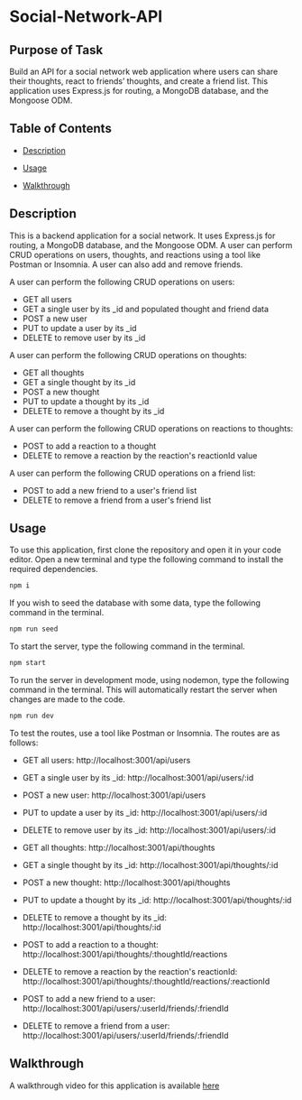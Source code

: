 # Social-Network-API

## Purpose of Task

Build an API for a social network web application where users can share their thoughts, react to friends’ thoughts, and create a friend list. This application uses Express.js for routing, a MongoDB database, and the Mongoose ODM.

## Table of Contents

- [Description](#description)

- [Usage](#usage)

- [Walkthrough](#walkthrough)

## Description

This is a backend application for a social network. It uses Express.js for routing, a MongoDB database, and the Mongoose ODM. A user can perform CRUD operations on users, thoughts, and reactions using a tool like Postman or Insomnia. A user can also add and remove friends.

A user can perform the following CRUD operations on users:

- GET all users
- GET a single user by its \_id and populated thought and friend data
- POST a new user
- PUT to update a user by its \_id
- DELETE to remove user by its \_id

A user can perform the following CRUD operations on thoughts:

- GET all thoughts
- GET a single thought by its \_id
- POST a new thought
- PUT to update a thought by its \_id
- DELETE to remove a thought by its \_id

A user can perform the following CRUD operations on reactions to thoughts:

- POST to add a reaction to a thought
- DELETE to remove a reaction by the reaction's reactionId value

A user can perform the following CRUD operations on a friend list:

- POST to add a new friend to a user's friend list
- DELETE to remove a friend from a user's friend list

## Usage

To use this application, first clone the repository and open it in your code editor. Open a new terminal and type the following command to install the required dependencies.

```sh
npm i
```

If you wish to seed the database with some data, type the following command in the terminal.

```sh
npm run seed
```

To start the server, type the following command in the terminal.

```sh
npm start
```

To run the server in development mode, using nodemon, type the following command in the terminal. This will automatically restart the server when changes are made to the code.

```sh
npm run dev
```

To test the routes, use a tool like Postman or Insomnia. The routes are as follows:

- GET all users: http://localhost:3001/api/users
- GET a single user by its \_id: http://localhost:3001/api/users/:id
- POST a new user: http://localhost:3001/api/users
- PUT to update a user by its \_id: http://localhost:3001/api/users/:id
- DELETE to remove user by its \_id: http://localhost:3001/api/users/:id

- GET all thoughts: http://localhost:3001/api/thoughts
- GET a single thought by its \_id: http://localhost:3001/api/thoughts/:id
- POST a new thought: http://localhost:3001/api/thoughts
- PUT to update a thought by its \_id: http://localhost:3001/api/thoughts/:id
- DELETE to remove a thought by its \_id: http://localhost:3001/api/thoughts/:id

- POST to add a reaction to a thought: http://localhost:3001/api/thoughts/:thoughtId/reactions
- DELETE to remove a reaction by the reaction's reactionId: http://localhost:3001/api/thoughts/:thoughtId/reactions/:reactionId

- POST to add a new friend to a user: http://localhost:3001/api/users/:userId/friends/:friendId
- DELETE to remove a friend from a user: http://localhost:3001/api/users/:userId/friends/:friendId

## Walkthrough

A walkthrough video for this application is available [here](https://drive.google.com/file/d/1HkanJNk4XB3_2bBWYe58NPhEST236_At/view?usp=sharing)

